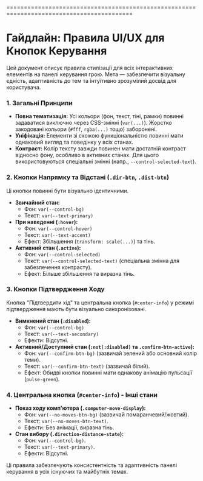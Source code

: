 ==========================================================================================

# Гайдлайн: Правила UI/UX для Кнопок Керування

Цей документ описує правила стилізації для всіх інтерактивних елементів на панелі керування грою. Мета — забезпечити візуальну єдність, адаптивність до тем та інтуїтивно зрозумілий досвід для користувача.

### 1. Загальні Принципи

*   **Повна тематизація:** Усі кольори (фон, текст, тіні, рамки) повинні задаватися виключно через CSS-змінні (`var(...)`). Жорстко закодовані кольори (`#fff`, `rgba(...)` тощо) заборонені.
*   **Уніфікація:** Елементи зі схожою функціональністю повинні мати однаковий вигляд та поведінку у всіх станах.
*   **Контраст:** Колір тексту завжди повинен мати достатній контраст відносно фону, особливо в активних станах. Для цього використовуються спеціальні змінні (напр., `--control-selected-text`).

### 2. Кнопки Напрямку та Відстані (`.dir-btn`, `.dist-btn`)

Ці кнопки повинні бути візуально ідентичними.

*   **Звичайний стан:**
    *   Фон: `var(--control-bg)`
    *   Текст: `var(--text-primary)`
*   **При наведенні (`:hover`):**
    *   Фон: `var(--control-hover)`
    *   Текст: `var(--text-accent)`
    *   Ефект: Збільшення (`transform: scale(...)`) та тінь.
*   **Активний стан (`.active`):**
    *   Фон: `var(--control-selected)`
    *   Текст: `var(--control-selected-text)` (спеціальна змінна для забезпечення контрасту).
    *   Ефект: Більше збільшення та виразна тінь.

### 3. Кнопки Підтвердження Ходу

Кнопка "Підтвердити хід" та центральна кнопка (`#center-info`) у режимі підтвердження мають бути візуально синхронізовані.

*   **Вимкнений стан (`:disabled`):**
    *   Фон: `var(--control-bg)`
    *   Текст: `var(--text-secondary)`
    *   Ефекти: Відсутні.
*   **Активний/Доступний стан (`:not(:disabled)` та `.confirm-btn-active`):**
    *   Фон: `var(--confirm-btn-bg)` (зазвичай зелений або основний колір теми).
    *   Текст: `var(--confirm-btn-text)` (зазвичай білий).
    *   Ефект: Обидві кнопки повинні мати однакову анімацію пульсації (`pulse-green`).

### 4. Центральна кнопка (`#center-info`) - Інші стани

*   **Показ ходу комп'ютера (`.computer-move-display`):**
    *   Фон: `var(--no-moves-btn-bg)` (зазвичай помаранчевий/жовтий).
    *   Текст: `var(--no-moves-btn-text)`.
    *   Ефекти: Без анімації, виразна тінь.
*   **Стан вибору (`.direction-distance-state`):**
    *   Фон: `var(--control-bg)`.
    *   Текст: `var(--text-primary)`.
    *   Ефекти: Відсутні.

Ці правила забезпечують консистентність та адаптивність панелі керування в усіх існуючих та майбутніх темах. 